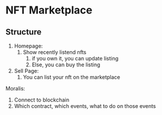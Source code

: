 # NFT Marketplace

## Structure

1. Homepage:
   1. Show recently listend nfts
      1. if you own it, you can update listing
      2. Else, you can buy the listing
2. Sell Page:
   1. You can list your nft on the marketplace

Moralis:

1. Connect to blockchain
2. Which contract, which events, what to do on those events
